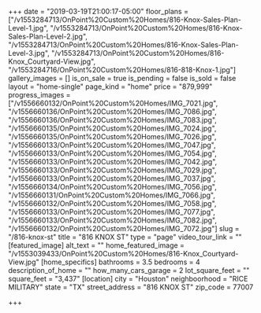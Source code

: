 +++
date = "2019-03-19T21:00:17-05:00"
floor_plans = ["/v1553284713/OnPoint%20Custom%20Homes/816-Knox-Sales-Plan-Level-1.jpg", "/v1553284713/OnPoint%20Custom%20Homes/816-Knox-Sales-Plan-Level-2.jpg", "/v1553284713/OnPoint%20Custom%20Homes/816-Knox-Sales-Plan-Level-3.jpg", "/v1553284713/OnPoint%20Custom%20Homes/816-Knox_Courtyard-View.jpg", "/v1553284716/OnPoint%20Custom%20Homes/816-818-Knox-1.jpg"]
gallery_images = []
is_on_sale = true
is_pending = false
is_sold = false
layout = "home-single"
page_kind = "home"
price = "879,999"
progress_images = ["/v1556660132/OnPoint%20Custom%20Homes/IMG_7021.jpg", "/v1556660136/OnPoint%20Custom%20Homes/IMG_7086.jpg", "/v1556660136/OnPoint%20Custom%20Homes/IMG_7083.jpg", "/v1556660135/OnPoint%20Custom%20Homes/IMG_7024.jpg", "/v1556660135/OnPoint%20Custom%20Homes/IMG_7026.jpg", "/v1556660133/OnPoint%20Custom%20Homes/IMG_7047.jpg", "/v1556660133/OnPoint%20Custom%20Homes/IMG_7054.jpg", "/v1556660133/OnPoint%20Custom%20Homes/IMG_7042.jpg", "/v1556660133/OnPoint%20Custom%20Homes/IMG_7029.jpg", "/v1556660133/OnPoint%20Custom%20Homes/IMG_7037.jpg", "/v1556660134/OnPoint%20Custom%20Homes/IMG_7056.jpg", "/v1556660131/OnPoint%20Custom%20Homes/IMG_7066.jpg", "/v1556660132/OnPoint%20Custom%20Homes/IMG_7058.jpg", "/v1556660133/OnPoint%20Custom%20Homes/IMG_7077.jpg", "/v1556660133/OnPoint%20Custom%20Homes/IMG_7082.jpg", "/v1556660132/OnPoint%20Custom%20Homes/IMG_7072.jpg"]
slug = "/816-knox-st"
title = "816 KNOX ST"
type = "page"
video_tour_link = ""
[featured_image]
alt_text = ""
home_featured_image = "/v1553039433/OnPoint%20Custom%20Homes/816-Knox_Courtyard-View.jpg"
[home_specifics]
bathrooms = 3.5
bedrooms = 4
description_of_home = ""
how_many_cars_garage = 2
lot_square_feet = ""
square_feet = "3,437"
[location]
city = "Houston"
neighboorhood = "RICE MILITARY"
state = "TX"
street_address = "816 KNOX ST"
zip_code = 77007

+++
